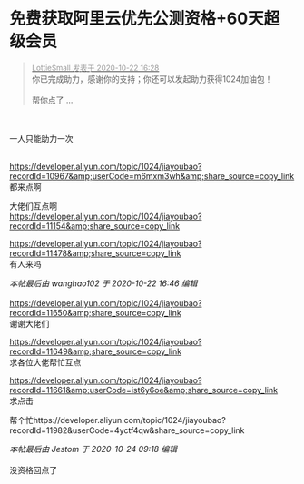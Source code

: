 # 免费获取阿里云优先公测资格+60天超级会员


<div class="quote"><blockquote><font size="2"><a href="https://www.hostloc.com/forum.php?mod=redirect&amp;goto=findpost&amp;pid=9336527&amp;ptid=757202" target="_blank"><font color="#999999">LottieSmall 发表于 2020-10-22 16:28</font></a></font><br />
你已完成助力，感谢你的支持；你还可以发起助力获得1024加油包！<br />
<br />
帮你点了 ...</blockquote></div><br />
<br />
一人只能助力一次<img src="static/image/smiley/default/mad.gif" smilieid="11" border="0" alt="" /> <br />
<br />
<img id="aimg_RNk8N" onclick="zoom(this, this.src, 0, 0, 0)" class="zoom" src="https://s1.ax1x.com/2020/10/22/BFKhyF.png" onmouseover="img_onmouseoverfunc(this)" onload="thumbImg(this)" border="0" alt="" />

https://developer.aliyun.com/topic/1024/jiayoubao?recordId=10967&amp;userCode=m6mxm3wh&amp;share_source=copy_link<br />
都来点啊

大佬们互点啊<img src="static/image/smiley/yct/007.gif" smilieid="46" border="0" alt="" /> <br />
https://developer.aliyun.com/topic/1024/jiayoubao?recordId=11154&amp;share_source=copy_link

https://developer.aliyun.com/topic/1024/jiayoubao?recordId=11478&amp;share_source=copy_link<br />
有人来吗<img id="aimg_cJOgD" onclick="zoom(this, this.src, 0, 0, 0)" class="zoom" src="https://cdn.jsdelivr.net/gh/hishis/forum-master/public/images/patch.gif" onmouseover="img_onmouseoverfunc(this)" onload="thumbImg(this)" border="0" alt="" />

<i class="pstatus"> 本帖最后由 wanghao102 于 2020-10-22 16:46 编辑 </i><br />
<br />
https://developer.aliyun.com/topic/1024/jiayoubao?recordId=11650&amp;share_source=copy_link<br />
谢谢大佬们<img id="aimg_yBXD2" onclick="zoom(this, this.src, 0, 0, 0)" class="zoom" src="https://cdn.jsdelivr.net/gh/hishis/forum-master/public/images/patch.gif" onmouseover="img_onmouseoverfunc(this)" onload="thumbImg(this)" border="0" alt="" />

https://developer.aliyun.com/topic/1024/jiayoubao?recordId=11649&amp;share_source=copy_link<br />
求各位大佬帮忙互点

https://developer.aliyun.com/topic/1024/jiayoubao?recordId=11661&amp;userCode=ist6y6oe&amp;share_source=copy_link<img src="static/image/smiley/default/lol.gif" smilieid="12" border="0" alt="" /><br />
求点击

帮个忙https://developer.aliyun.com/topic/1024/jiayoubao?recordId=11982&amp;userCode=4yctf4qw&amp;share_source=copy_link

<i class="pstatus"> 本帖最后由 Jestom 于 2020-10-24 09:18 编辑 </i><br />
<br />
没资格回点了
